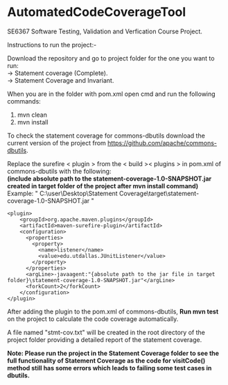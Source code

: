 # AutomatedCodeCoverageTool
SE6367 Software Testing, Validation and Verfication Course Project.

Instructions to run the project:-

Download the repository and go to project folder for the one you want to run: 
<br>-> Statement coverage (Complete). 
<br>-> Statement Coverage and Invariant.

When you are in the folder with pom.xml open cmd and run the following commands:
1. mvn clean
2. mvn install

To check the statement coverage for commons-dbutils download the current version of the project from https://github.com/apache/commons-dbutils.

Replace the surefire < plugin > from the < build >< plugins > in pom.xml of commons-dbutils with the following:
<br>**(include absolute path to the statement-coverage-1.0-SNAPSHOT.jar created in target folder of the project after mvn install command)**
<br> Example: " C:\user\Desktop\Statement Coverage\target\statement-coverage-1.0-SNAPSHOT.jar "

``` 
<plugin>
    <groupId>org.apache.maven.plugins</groupId>
    <artifactId>maven-surefire-plugin</artifactId>
    <configuration>
      <properties>
        <property>
          <name>listener</name>
          <value>edu.utdallas.JUnitListener</value>
        </property>
      </properties>
      <argLine>-javaagent:"{absolute path to the jar file in target folder}\statement-coverage-1.0-SNAPSHOT.jar"</argLine>
      <forkCount>2</forkCount>
    </configuration>
</plugin>
```      

After adding the plugin to the pom.xml of commons-dbutils,
**Run mvn test** on the project to calculate the code coverage automatically.

A file named "stmt-cov.txt" will be created in the root directory of the project folder providing a detailed report of the statement coverage. 

**Note: Please run the project in the Statement Coverage folder to see the full functionality of Statement Coverage as the code for visitCode() method still has some errors which leads to failing some test cases in dbutils.**
